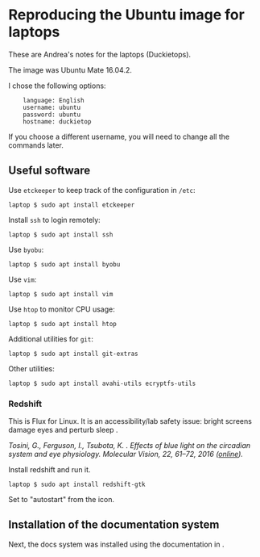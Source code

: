 # Reproducing the Ubuntu image for laptops

These are Andrea's notes for the laptops (Duckietops).

The image was Ubuntu Mate 16.04.2.

I chose the following options:

        language: English
        username: ubuntu
        password: ubuntu
        hostname: duckietop

If you choose a different username, you will need to change all the commands later.

## Useful software

Use `etckeeper` to keep track of the configuration in `/etc`:

    laptop $ sudo apt install etckeeper

Install `ssh` to login remotely:

    laptop $ sudo apt install ssh

Use `byobu`:

    laptop $ sudo apt install byobu

Use `vim`:

    laptop $ sudo apt install vim

Use `htop` to monitor CPU usage:

    laptop $ sudo apt install htop

Additional utilities for `git`:

    laptop $ sudo apt install git-extras

Other utilities:

    laptop $ sudo apt install avahi-utils ecryptfs-utils

### Redshift

This is Flux for Linux. It is an accessibility/lab safety issue: bright screens damage eyes and perturb sleep [](#bib:tosini16).

<cite id='bib:tosini16'>
    Tosini, G., Ferguson, I., Tsubota, K. . Effects of blue light on the circadian system and eye physiology. Molecular Vision, 22, 61–72, 2016 (<a href="https://www.ncbi.nlm.nih.gov/pmc/articles/PMC4734149/">online</a>).
</cite>

Install redshift and run it.

    laptop $ sudo apt install redshift-gtk

Set to "autostart" from the icon.

## Installation of the documentation system

Next, the docs system was installed using the documentation in [](#sub:installing-docs-system).
